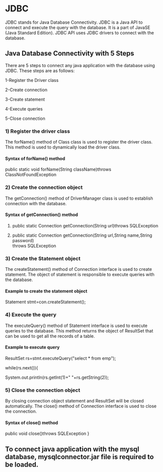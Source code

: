 # JDBC
JDBC stands for Java Database Connectivity. JDBC is a Java API to connect and execute the query with the database. It is a part of JavaSE (Java Standard Edition). JDBC API uses JDBC drivers to connect with the database.
## Java Database Connectivity with 5 Steps
There are 5 steps to connect any java application with the database using JDBC. These steps are as follows:

1-Register the Driver class

2-Create connection

3-Create statement

4-Execute queries

5-Close connection

### 1) Register the driver class
The forName() method of Class class is used to register the driver class. This method is used to dynamically load the driver class.

#### Syntax of forName() method

public static void forName(String className)throws ClassNotFoundException

### 2) Create the connection object

The getConnection() method of DriverManager class is used to establish connection with the database.

#### Syntax of getConnection() method

1) public static Connection getConnection(String url)throws SQLException
  
3) public static Connection getConnection(String url,String name,String password)  
throws SQLException

### 3) Create the Statement object

The createStatement() method of Connection interface is used to create statement. The object of statement is responsible to execute queries with the database.

#### Example to create the statement object

Statement stmt=con.createStatement();  

### 4) Execute the query

The executeQuery() method of Statement interface is used to execute queries to the database. This method returns the object of ResultSet that can be used to get all the records of a table.

#### Example to execute query

ResultSet rs=stmt.executeQuery("select * from emp");  
  
while(rs.next()){  

System.out.println(rs.getInt(1)+" "+rs.getString(2));  

### 5) Close the connection object

By closing connection object statement and ResultSet will be closed automatically. The close() method of Connection interface is used to close the connection.

#### Syntax of close() method

public void close()throws SQLException
} 

## To connect java application with the mysql database, mysqlconnector.jar file is required to be loaded.
